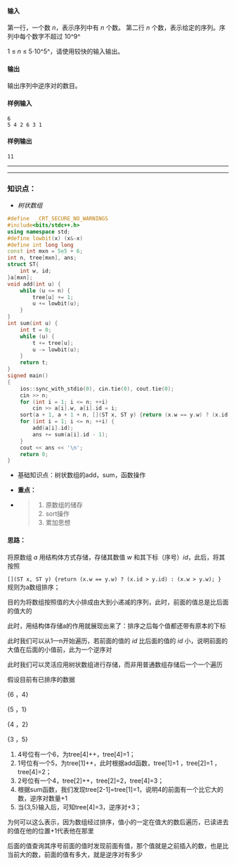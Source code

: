 

#### 输入

第一行，一个数 *n*，表示序列中有 *n* 个数。
第二行 *n* 个数，表示给定的序列。序列中每个数字不超过 10^9^

1 ≤ *n* ≤ 5⋅10^5^，请使用较快的输入输出。

#### 输出

输出序列中逆序对的数目。

#### 样例输入 

```plain
6
5 4 2 6 3 1
```

#### 样例输出 

```plain
11
```

---

---



### 知识点：

+ *树状数组*

```cpp
#define  _CRT_SECURE_NO_WARNINGS
#include<bits/stdc++.h>
using namespace std;
#define lowbit(x) (x&-x)
#define int long long
const int mxn = 5e5 + 6;
int n, tree[mxn], ans;
struct ST{
	int w, id;
}a[mxn];
void add(int u) {
	while (u <= n) {
		tree[u] += 1;
		u += lowbit(u);
	}
}
int sum(int u) {
	int t = 0;
	while (u) {
		t += tree[u];
		u -= lowbit(u);
	}
	return t;
}
signed main()
{
	ios::sync_with_stdio(0), cin.tie(0), cout.tie(0);
	cin >> n;
	for (int i = 1; i <= n; ++i)
		cin >> a[i].w, a[i].id = i;
	sort(a + 1, a + 1 + n, [](ST x, ST y) {return (x.w == y.w) ? (x.id > y.id) : (x.w > y.w); });
	for (int i = 1; i <= n; ++i) {
		add(a[i].id);
		ans += sum(a[i].id - 1);
	}
	cout << ans << '\n';
	return 0;
}
```

+ 基础知识点：树状数组的add，sum，函数操作

+ __重点：__

+ > 1. 原数组的储存
  > 2. sort操作
  > 3. 累加思想



#### 思路：

将原数组 *a* 用结构体方式存储，存储其数值 *w* 和其下标（序号）*id*，此后，将其按照

`[](ST x, ST y) {return (x.w == y.w) ? (x.id > y.id) : (x.w > y.w); }`   规则为a数组排序；

目的为将数组按照值的大小排成由大到小递减的序列，此时，前面的值总是比后面的值大的

此时，用结构体存储a的作用就展现出来了：排序之后每个值都还带有原本的下标

此时我们可以从1—n开始遍历，若前面的值的 *id* 比后面的值的 *id* 小，说明前面的大值在后面的小值前，此为一个逆序对

此时我们可以灵活应用树状数组进行存储，而非用普通数组存储后一个一个遍历

假设目前有已排序的数据

{6 ，4}

{5 ，1}

{4 ，2} 

{3 ，5}

1. 4号位有一个6，为tree[4]++，tree[4]=1；
2. 1号位有一个5，为tree[1]++，此时根据add函数，tree[1]=1 ，tree[2]=1 ，tree[4]=2；
3. 2号位有一个4，tree[2]++，tree[2]=2，tree[4]=3；
4. 根据sum函数，我们发现tree[2-1]=tree[1]=1，说明4的前面有一个比它大的数，逆序对数量+1
5. 当{3,5}输入后，可知tree[4]=3，逆序对+3；

为何可以这么表示，因为数组经过排序，值小的一定在值大的数后遍历，已读进去的值在他的位置+1代表他在那里

后面的值查询其序号前面的值时发现前面有值，那个值就是之前插入的数，也是比当前大的数，前面的值有多大，就是逆序对有多少